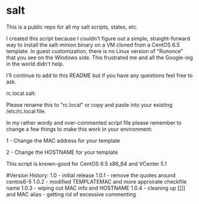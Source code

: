 salt
====

This is a public repo for all my salt scripts, states, etc.

I created this script because I couldn't figure out a simple, straight-forward way to install the salt-minion binary on a VM cloned from a CentOS 6.5 template. In guest customization, there is no Linux version of "Runonce" that you see on the Windows side. This frustrated me and all the Google-ing in the world didn't help.

I'll continue to add to this README but if you have any questions feel free to ask. 

rc.local.salt:

Please rename this to "rc.local" or copy and paste into your existing /etc/rc.local file.

In my rather wordy and over-commented script file please remember to change a few things to make this work in your environment:

1 - Change the MAC address for your template

2 - Change the HOSTNAME for your template

This script is known-good for CentOS 6.5 x86_64 and VCenter 5.1

#Version History:
 1.0 - initial release
 1.0.1 - remove the quotes around centos6-5
 1.0.2 - modified TEMPLATEMAC and more approirate checkfile name 
 1.0.3 - wiping out MAC info and HOSTNAME
 1.0.4 - cleaning up [[]] and MAC alias - getting rid of excessive commenting

